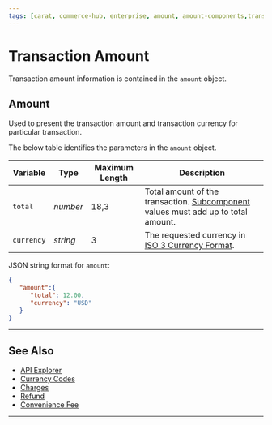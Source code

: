 ```yaml
---
tags: [carat, commerce-hub, enterprise, amount, amount-components,transaction-amount ]
---
```


# Transaction Amount

<!--- Transaction amount information is contained into two objects, `amount` and `amountComponents` --->

Transaction amount information is contained in the `amount` object. 

<!---
- [**amount:**](#amount) Used to support the request for payment.
- [**amountComponents:**](#amount-components) Used in transactions where additional amount fields such as tax, surcharge, or fees are required as part of the request.
--->

## Amount

Used to present the transaction amount and transaction currency for particular transaction.

<!--
type: tab
title: amount
-->

The below table identifies the parameters in the `amount` object.

|Variable |Type| Maximum Length | Description|
|---------|----------|----------------|---------|
| `total` | *number* | 18,3 | Total amount of the transaction. [Subcomponent](#amount-components) values must add up to total amount. |
| `currency` | *string* | 3 | The requested currency in [ISO 3 Currency Format](?path=docs/Resources/Master-Data/Currency-Code.md).|



<!--
type: tab
title: JSON Example
-->

JSON string format for `amount`:

```json
{
   "amount":{
      "total": 12.00,
      "currency": "USD"
   }
}
```

<!-- type: tab-end -->

<!---

## Amount Components

Used in transactions where additional amount fields such as tax, surcharge, fees are required as part of the request.
--->


<!---
type: tab
title: amountComponents
-->



<!---

The below table identifies the parameters in the `amountComponents` object.

| Variable | Type | Maximum Length | Description |
| --------- | --- | ------ | -------------- |
| `convenienceFee` | *number* | 12 | Optional [convenience fee](?path=docs/Resources/Guides/Convenience-Fees.md) for payments made through an alternative channel, rather than by cash, check, or ACH. **Note:** Not all processors and acquirers allow convenience fees. For more information, please contact your Account Representative. |
| `subTotal` | *number* | 12 | Subtotal amount |
| `vatAmount` | *number* | 12 | This field represents the Level 2 VAT (Value Added Tax) or Alternate Tax amount applied at the order level. |
| `localTax` | *number* | 12 | Local sales tax amount included in a transaction |
| `shippingAmount` | *number* | 12 | Shipping amount included in a transaction |
| `surcharge` | *number* | 12 | Identifies the transaction’s surcharge amount as an extra fee, tax, or cost added to the already existent cost of a good or service. **Note:** Not all processors and acquirers allow surcharge fees. For more information, please contact your Account Representative. |
| `ITBISTaxAmount` | *number* | 12 | Tax on the Transfer of Industrialised Goods and Services (ITBIS) tax amount |
--->

<!---
type: tab
title: JSON Example
--->

<!---

JSON string format for `amountComponents`:

```json
{
   "amountComponents":{
      "subTotal": 12.00, // Future Release
      "convenienceFee": 1.00,
      "ITBISTaxAmount": 0.50, // Future Release
      "localTax": 1.00, // Future Release
      "shippingAmount": 5.00, // Future Release
      "surcharge": 1.20, // Future Release
      "vatAmount": 1.00 // Future Release
   }
}
```
--->

<!-- type: tab-end -->

---

## See Also

- [API Explorer](../api/?type=post&path=/payments/v1/charges)
- [Currency Codes](?path=docs/Resources/Master-Data/Currency-Code.md)
- [Charges](?path=docs/Resources/API-Documents/Payments/Charges.md)
- [Refund](?path=docs/Resources/API-Documents/Payments/Refund.md)
- [Convenience Fee](?path=docs/Resources/Guides/Convenience-Fees.md)

---
